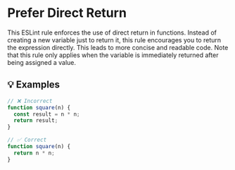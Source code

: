 # Prefer Direct Return

This ESLint rule enforces the use of direct return in functions. Instead of creating a new variable just to return it, this rule encourages you to return the expression directly. This leads to more concise and readable code. Note that this rule only applies when the variable is immediately returned after being assigned a value.

## 💡 Examples

```js
// ❌ Incorrect
function square(n) {
  const result = n * n;
  return result;
}
```

```js
// ✅ Correct
function square(n) {
  return n * n;
}
```
